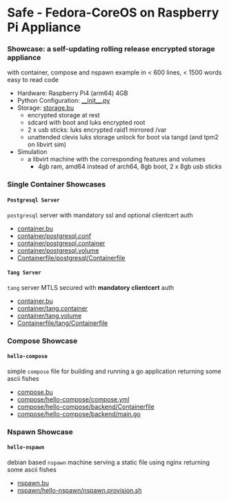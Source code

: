# Safe - Fedora-CoreOS on Raspberry Pi Appliance

### Showcase: a self-updating rolling release encrypted storage appliance

with container, compose and nspawn example in < 600 lines, < 1500 words easy to read code

- Hardware: Raspberry Pi4 (arm64) 4GB
- Python Configuration: [_\_init__.py](__init__.py)
- Storage: [storage.bu](storage.bu)
    - encrypted storage at rest
    - sdcard with boot and luks encrypted root
    - 2 x usb sticks: luks encrypted raid1 mirrored /var
    - unattended clevis luks storage unlock for boot via tangd (and tpm2 on libvirt sim)
- Simulation
    - a libvirt machine with the corresponding features and volumes
        - 4gb ram, amd64 instead of arch64, 8gb boot, 2 x 8gb usb sticks

### Single Container Showcases

#### `Postgresql Server`
`postgresql` server with mandatory ssl and optional clientcert auth

- [container.bu](container.bu)
- [container/postgresql.conf](container/postgresql.conf)
- [container/postgresql.container](container/postgresql.container)
- [container/postgresql.volume](container/postgresql.volume)
- [Containerfile/postgresql/Containerfile](Containerfile/postgresql/Containerfile)

#### `Tang Server`
`tang` server MTLS secured with **mandatory clientcert** auth

- [container.bu](container.bu)
- [container/tang.container](container/tang.container)
- [container/tang.volume](container/tang.volume)
- [Containerfile/tang/Containerfile](Containerfile/tang/Containerfile)

### Compose Showcase

#### `hello-compose`
simple `compose` file for building and running a go application returning some ascii fishes

- [compose.bu](compose.bu)
- [compose/hello-compose/compose.yml](compose/hello-compose/compose.yml)
- [compose/hello-compose/backend/Containerfile](compose/hello-compose/backend/Containerfile)
- [compose/hello-compose/backend/main.go](compose/hello-compose/backend/main.go)

### Nspawn Showcase

#### `hello-nspawn`
debian based `nspawn` machine serving a static file using nginx returning some ascii fishes

- [nspawn.bu](nspawn.bu)
- [nspawn/hello-nspawn/nspawn.provision.sh](nspawn/hello-nspawn/nspawn.provision.sh)

